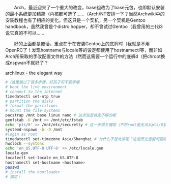 &nbsp; &nbsp; &nbsp; &nbsp;Arch，最近迎来了一个重大的改变，base组改为了base元包，也即默认安装的最小系统更加精简（内核都可选了......（Arch/NT安排一下？当然Archwiki中的安装教程也有了相应的变化。但这只是一个契机，另一个契机是Gentoo handbook，虽然我曾是个distro hopper，却不曾试过Gentoo（我曾用的三代i3说它真的不可以......

&nbsp; &nbsp; &nbsp; &nbsp;好的上面都是废话，重点在于在安装Gentoo上的底裤时（我就是不用OpenRC了！发现hostname与locale等的设定都使用了hostnamectl等，而非如Arch所采取的手改配置文件的方法（然而这需要一个运行中的底裤d（把chroot换成nspwan不就好了？

archlinux - the elegant way
```bash
#（这里跳过了很多步骤，好孩子可不要学哦
# boot the live environment
# connect to the internet
timedatectl set-ntp true
# partition the disks
# format the partitions
# mount the file systems
pacstrap /mnt base linux nano # 这点包是肯定不够的呢
genfstab -U /mnt >> /mnt/etc/fstab
echo 'pts/0' >> /mnt/etc/securetty # 这一步很关键呢（不然root是无法从pts/0登录的
systemd-nspawn -b -D /mnt
#login as root
timedatectl set-timezone Asia/Shanghai # 为什么不是北京呢？这是历史遗留问题呢
hwclock --systohc
echo 'en_US.UTF-8 UTF-8' >> /etc/locale.gen
locale-gen
localectl set-locale en_US.UTF-8
hostnamectl set-hostname <hostname>
passwd
# install the bootloader
# 搞定！
```